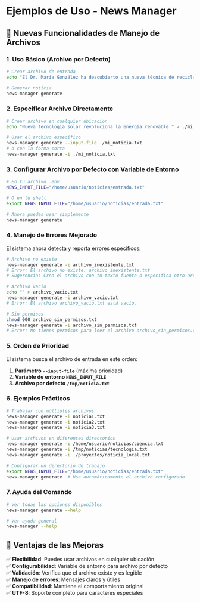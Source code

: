 # Ejemplos de Uso - News Manager

## 🎯 **Nuevas Funcionalidades de Manejo de Archivos**

### 1. **Uso Básico (Archivo por Defecto)**

```bash
# Crear archivo de entrada
echo "El Dr. María González ha descubierto una nueva técnica de reciclaje de plásticos." > /tmp/noticia.txt

# Generar noticia
news-manager generate
```

### 2. **Especificar Archivo Directamente**

```bash
# Crear archivo en cualquier ubicación
echo "Nueva tecnología solar revoluciona la energía renovable." > ./mi_noticia.txt

# Usar el archivo específico
news-manager generate --input-file ./mi_noticia.txt
# o con la forma corta
news-manager generate -i ./mi_noticia.txt
```

### 3. **Configurar Archivo por Defecto con Variable de Entorno**

```bash
# En tu archivo .env
NEWS_INPUT_FILE="/home/usuario/noticias/entrada.txt"

# O en tu shell
export NEWS_INPUT_FILE="/home/usuario/noticias/entrada.txt"

# Ahora puedes usar simplemente
news-manager generate
```

### 4. **Manejo de Errores Mejorado**

El sistema ahora detecta y reporta errores específicos:

```bash
# Archivo no existe
news-manager generate -i archivo_inexistente.txt
# Error: El archivo no existe: archivo_inexistente.txt
# Sugerencia: Crea el archivo con tu texto fuente o especifica otro archivo con --input-file

# Archivo vacío
echo "" > archivo_vacio.txt
news-manager generate -i archivo_vacio.txt
# Error: El archivo archivo_vacio.txt está vacío.

# Sin permisos
chmod 000 archivo_sin_permisos.txt
news-manager generate -i archivo_sin_permisos.txt
# Error: No tienes permisos para leer el archivo archivo_sin_permisos.txt
```

### 5. **Orden de Prioridad**

El sistema busca el archivo de entrada en este orden:

1. **Parámetro `--input-file`** (máxima prioridad)
2. **Variable de entorno `NEWS_INPUT_FILE`**
3. **Archivo por defecto `/tmp/noticia.txt`**

### 6. **Ejemplos Prácticos**

```bash
# Trabajar con múltiples archivos
news-manager generate -i noticia1.txt
news-manager generate -i noticia2.txt
news-manager generate -i noticia3.txt

# Usar archivos en diferentes directorios
news-manager generate -i /home/usuario/noticias/ciencia.txt
news-manager generate -i /tmp/noticias/tecnologia.txt
news-manager generate -i ./proyectos/noticia_local.txt

# Configurar un directorio de trabajo
export NEWS_INPUT_FILE="/home/usuario/noticias/entrada.txt"
news-manager generate  # Usa automáticamente el archivo configurado
```

### 7. **Ayuda del Comando**

```bash
# Ver todas las opciones disponibles
news-manager generate --help

# Ver ayuda general
news-manager --help
```

## 🔧 **Ventajas de las Mejoras**

✅ **Flexibilidad**: Puedes usar archivos en cualquier ubicación  
✅ **Configurabilidad**: Variable de entorno para archivo por defecto  
✅ **Validación**: Verifica que el archivo existe y es legible  
✅ **Manejo de errores**: Mensajes claros y útiles  
✅ **Compatibilidad**: Mantiene el comportamiento original  
✅ **UTF-8**: Soporte completo para caracteres especiales 